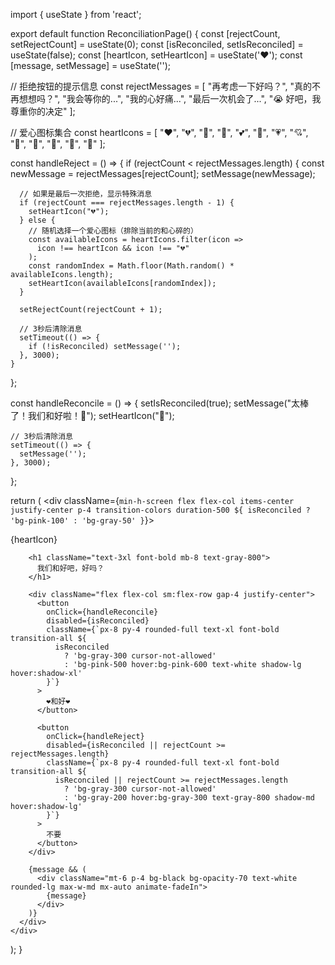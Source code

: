 import { useState } from 'react';

export default function ReconciliationPage() {
  const [rejectCount, setRejectCount] = useState(0);
  const [isReconciled, setIsReconciled] = useState(false);
  const [heartIcon, setHeartIcon] = useState('❤️');
  const [message, setMessage] = useState('');

  // 拒绝按钮的提示信息
  const rejectMessages = [
    "再考虑一下好吗？",
    "真的不再想想吗？",
    "我会等你的...",
    "我的心好痛...",
    "最后一次机会了...",
    "😭 好吧，我尊重你的决定"
  ];

  // 爱心图标集合
  const heartIcons = [
    "❤️", "💔", "💓", "💞", "💕", "💖", 
    "💗", "💘", "💙", "💚", "💛", "🧡", "💜"
  ];

  const handleReject = () => {
    if (rejectCount < rejectMessages.length) {
      const newMessage = rejectMessages[rejectCount];
      setMessage(newMessage);
      
      // 如果是最后一次拒绝，显示特殊消息
      if (rejectCount === rejectMessages.length - 1) {
        setHeartIcon("💔");
      } else {
        // 随机选择一个爱心图标（排除当前的和心碎的）
        const availableIcons = heartIcons.filter(icon => 
          icon !== heartIcon && icon !== "💔"
        );
        const randomIndex = Math.floor(Math.random() * availableIcons.length);
        setHeartIcon(availableIcons[randomIndex]);
      }
      
      setRejectCount(rejectCount + 1);
      
      // 3秒后清除消息
      setTimeout(() => {
        if (!isReconciled) setMessage('');
      }, 3000);
    }
  };

  const handleReconcile = () => {
    setIsReconciled(true);
    setMessage("太棒了！我们和好啦！🎉");
    setHeartIcon("🥰");
    
    // 3秒后清除消息
    setTimeout(() => {
      setMessage('');
    }, 3000);
  };

  return (
    <div className={`min-h-screen flex flex-col items-center justify-center p-4 transition-colors duration-500 ${
      isReconciled ? 'bg-pink-100' : 'bg-gray-50'
    }`}>
      <div className="text-center">
        <div className="text-9xl mb-6 transition-transform duration-300 hover:scale-110">
          {heartIcon}
        </div>
        
        <h1 className="text-3xl font-bold mb-8 text-gray-800">
          我们和好吧，好吗？
        </h1>
        
        <div className="flex flex-col sm:flex-row gap-4 justify-center">
          <button
            onClick={handleReconcile}
            disabled={isReconciled}
            className={`px-8 py-4 rounded-full text-xl font-bold transition-all ${
              isReconciled 
                ? 'bg-gray-300 cursor-not-allowed' 
                : 'bg-pink-500 hover:bg-pink-600 text-white shadow-lg hover:shadow-xl'
            }`}
          >
            ❤️和好❤️
          </button>
          
          <button
            onClick={handleReject}
            disabled={isReconciled || rejectCount >= rejectMessages.length}
            className={`px-8 py-4 rounded-full text-xl font-bold transition-all ${
              isReconciled || rejectCount >= rejectMessages.length
                ? 'bg-gray-300 cursor-not-allowed' 
                : 'bg-gray-200 hover:bg-gray-300 text-gray-800 shadow-md hover:shadow-lg'
            }`}
          >
            不要
          </button>
        </div>
        
        {message && (
          <div className="mt-6 p-4 bg-black bg-opacity-70 text-white rounded-lg max-w-md mx-auto animate-fadeIn">
            {message}
          </div>
        )}
      </div>
    </div>
  );
}

